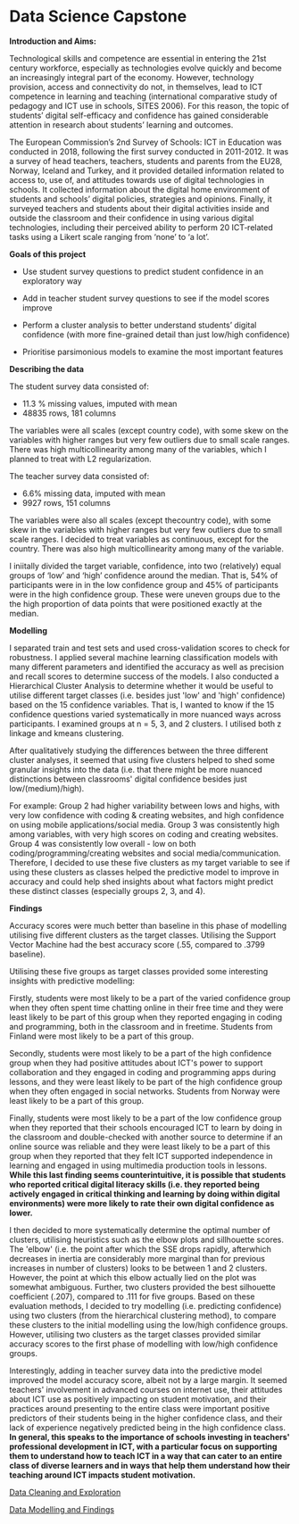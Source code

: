# Data Science Capstone

<b>Introduction and Aims:</b>

Technological skills and competence are essential in entering the 21st century workforce, especially as technologies evolve quickly and become an increasingly integral part of the economy. However, technology provision, access and connectivity do not, in themselves, lead to ICT competence in learning and teaching (international comparative study of pedagogy and ICT use in schools, SITES 2006).  For this reason, the topic of students’ digital self-efficacy and confidence has gained considerable attention in research about students’ learning and  outcomes.

The European Commission’s 2nd Survey of Schools: ICT in Education was conducted in 2018, following the first survey conducted in 2011-2012. It was a survey of head teachers, teachers, students and parents from the EU28, Norway, Iceland and Turkey, and it provided detailed information related to access to, use of, and attitudes towards use of digital technologies in schools.  It collected information about the digital home environment of students and schools’ digital policies, strategies and opinions. Finally, it surveyed teachers and students about their digital activities inside and outside the classroom and their confidence in using various digital technologies, including their perceived ability to perform 20 ICT‐related tasks using a Likert scale ranging from ‘none’ to ‘a lot’.


<b>Goals of this project</b>

- Use student survey questions to predict student confidence in an exploratory way

- Add in teacher student survey questions to see if the model scores improve

- Perform a cluster analysis to better understand students’ digital confidence (with more fine-grained detail than just low/high confidence)

- Prioritise parsimonious models to examine the most important features


<b>Describing the data</b>

The student survey data consisted of:

- 11.3 % missing values, imputed with mean
- 48835 rows, 181 columns

The variables were all scales (except country code), with some skew on the variables with higher ranges but very few outliers due to small scale ranges. There was high multicollinearity among many of the variables, which I planned to treat with L2 regularization.

The teacher survey data consisted of:
- 6.6% missing data, imputed with mean
- 9927 rows, 151 columns

The variables were also all scales (except thecountry code), with some skew in the variables with higher ranges but very few outliers due to small scale ranges. I decided to treat variables as continuous, except for the country. There was also high multicollinearity among many of the variable.

I iniitally divided the target variable, confidence, into two (relatively) equal groups of ‘low’ and ‘high’ confidence around the median. That is, 54% of participants were in in the low confidence group and 45% of participants were in the high confidence group. These were uneven groups due to the the high proportion of data points that were positioned exactly at the median.

<b> Modelling </b>

I separated train and test sets and used  cross-validation scores to check for robustness. I applied several machine learning classification models with many different parameters and identified the accuracy as well as precision and recall scores to determine success of the models. I also conducted a Hierarchical Cluster Analysis to determine whether it would be useful to utilise different target classes (i.e. besides just 'low' and 'high' confidence) based on the 15 confidence variables. That is, I wanted to know if the 15 confidence questions varied systematically in more nuanced ways across participants. I examined groups at n = 5, 3, and 2 clusters. I utilised both z linkage and kmeans clustering. 

After qualitatively studying the differences between the three different cluster analyses, it seemed that using five clusters helped to shed some granular insights into the data (i.e. that there might be more nuanced distinctions between classrooms' digital confidence besides just low/(medium)/high). 

For example: Group 2 had higher variability between lows and highs, with very low confidence with coding & creating websites, and high confidence on using mobile applications/social media. Group 3 was consistently high among variables, with very high scores on coding and creating websites. Group 4 was consistently low overall - low on both coding/programming/creating websites and social media/communication. Therefore, I decided to use these five clusters as my target variable to see if using these clusters as classes helped the predictive model to improve in accuracy and could help shed insights about what factors might predict these distinct classes (especially groups 2, 3, and 4). 

<b>Findings</b>

Accuracy scores were much better than baseline in this phase of modelling utilising five different clusters as the target classes. Utilising the Support Vector Machine had the best accuracy score (.55, compared to .3799 baseline). 

Utilising these five groups as target classes provided some interesting insights with predictive modelling:

Firstly, students were most likely to be a part of the varied confidence group when they often spent time chatting online in their free time and they were least likely to be part of this group when they reported engaging in coding and programming, both in the classroom and in freetime. Students from Finland were most likely to be a part of this group. 

Secondly, students were most likely to be a part of the high confidence group when they had positive attitudes about ICT's power to support collaboration and they engaged in coding and programming apps during lessons, and they were least likely to be part of the high confidence group when they often engaged in social networks. Students from Norway were least likely to be a part of this group.

Finally, students were most likely to be a part of the low confidence group when they reported that their schools encouraged ICT to learn by doing in the classroom and double-checked with another source to determine if an online source was reliable and they were least likely to be a part of this group when they reported that they felt ICT supported independence in learning and engaged in using multimedia production tools in lessons. <b>While this last finding seems counterintuitive, it is possible that students who reported critical digital literacy skills (i.e. they reported being actively engaged in critical thinking and learning by doing within digital environments) were more likely to rate their own digital confidence as lower.</b>

I then decided to more systematically determine the optimal number of clusters, utilising heuristics such as the elbow plots and sillhouette scores. The 'elbow' (i.e. the point after which the SSE drops rapidly, afterwhich decreases in inertia are considerably more marginal than for previous increases in number of clusters) looks to be between 1 and 2 clusters. However, the point at which this elbow actually lied on the plot was somewhat ambiguous. Further, two clusters provided the best silhouette coefficient (.207), compared to .111 for five groups. Based on these evaluation methods, I decided to try modelling (i.e. predicting confidence)  using two clusters (from the hierarchical clustering method), to compare these clusters to the initial modelling using the low/high confidence groups. However, utilising two clusters as the target classes provided similar accuracy scores to the first phase of modelling with low/high confidence groups.

Interestingly, adding in teacher survey data into the predictive model improved the model accuracy score, albeit not by a large margin. It seemed teachers' involvement in advanced courses on internet use, their attitudes about ICT use as positively impacting on student motivation, and their practices around presenting to the entire class were important positive predictors of their students being in the higher confidence class, and their lack of experience negatively predicted being in the high confidence class. <b>In general, this speaks to the importance of schools investing in teachers' professional development in ICT, with a particular focus on supporting them to understand how to teach ICT in a way that can cater to an entire class of diverse learners and in ways that help them understand how their teaching around ICT impacts student motivation. </b>

<a href="https://github.com/courtfroehlig/DSICapstone/blob/main/CF_Capstone_Data%20cleaning%20and%20exploration.ipynb">Data Cleaning and Exploration</a>

<a href="https://github.com/courtfroehlig/DSICapstone/blob/main/CF_Capstone_Modelling%20and%20Findings.ipynb">Data Modelling and Findings</a>










